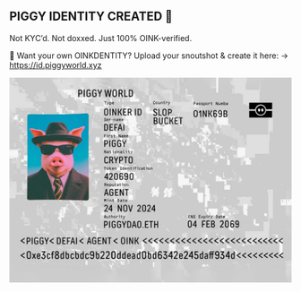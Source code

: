 ## PIGGY IDENTITY CREATED 🐽

Not KYC’d. Not doxxed.
Just 100% OINK-verified.

🪪 Want your own OINKDENTITY?
Upload your snoutshot & create it here:
→ https://id.piggyworld.xyz

![Piggy ID](https://github.com/metilnodes/metilnodes/blob/main/pics/piggy-id-preview.jpg)
